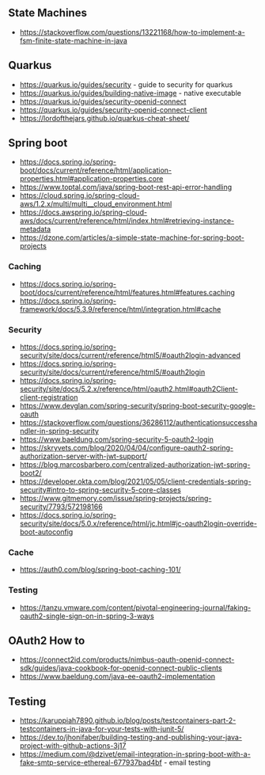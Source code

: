 


## State Machines
* https://stackoverflow.com/questions/13221168/how-to-implement-a-fsm-finite-state-machine-in-java

## Quarkus

* https://quarkus.io/guides/security - guide to security for quarkus
* https://quarkus.io/guides/building-native-image - native executable
* https://quarkus.io/guides/security-openid-connect
* https://quarkus.io/guides/security-openid-connect-client
* https://lordofthejars.github.io/quarkus-cheat-sheet/ 

## Spring boot

* https://docs.spring.io/spring-boot/docs/current/reference/html/application-properties.html#application-properties.core
* https://www.toptal.com/java/spring-boot-rest-api-error-handling
* https://cloud.spring.io/spring-cloud-aws/1.2.x/multi/multi__cloud_environment.html
* https://docs.awspring.io/spring-cloud-aws/docs/current/reference/html/index.html#retrieving-instance-metadata
* https://dzone.com/articles/a-simple-state-machine-for-spring-boot-projects

### Caching
* https://docs.spring.io/spring-boot/docs/current/reference/html/features.html#features.caching
* https://docs.spring.io/spring-framework/docs/5.3.9/reference/html/integration.html#cache

### Security
* https://docs.spring.io/spring-security/site/docs/current/reference/html5/#oauth2login-advanced
* https://docs.spring.io/spring-security/site/docs/current/reference/html5/#oauth2login
* https://docs.spring.io/spring-security/site/docs/5.2.x/reference/html/oauth2.html#oauth2Client-client-registration
* https://www.devglan.com/spring-security/spring-boot-security-google-oauth
* https://stackoverflow.com/questions/36286112/authenticationsuccesshandler-in-spring-security
* https://www.baeldung.com/spring-security-5-oauth2-login
* https://skryvets.com/blog/2020/04/04/configure-oauth2-spring-authorization-server-with-jwt-support/
* https://blog.marcosbarbero.com/centralized-authorization-jwt-spring-boot2/
* https://developer.okta.com/blog/2021/05/05/client-credentials-spring-security#intro-to-spring-security-5-core-classes
* https://www.gitmemory.com/issue/spring-projects/spring-security/7793/572198166
* https://docs.spring.io/spring-security/site/docs/5.0.x/reference/html/jc.html#jc-oauth2login-override-boot-autoconfig


### Cache
* https://auth0.com/blog/spring-boot-caching-101/

### Testing
* https://tanzu.vmware.com/content/pivotal-engineering-journal/faking-oauth2-single-sign-on-in-spring-3-ways

## OAuth2 How to
* https://connect2id.com/products/nimbus-oauth-openid-connect-sdk/guides/java-cookbook-for-openid-connect-public-clients
* https://www.baeldung.com/java-ee-oauth2-implementation


## Testing
* https://karuppiah7890.github.io/blog/posts/testcontainers-part-2-testcontainers-in-java-for-your-tests-with-junit-5/
* https://dev.to/jhonifaber/building-testing-and-publishing-your-java-project-with-github-actions-3j17
* https://medium.com/@dzivet/email-integration-in-spring-boot-with-a-fake-smtp-service-ethereal-677937bad4bf - email testing